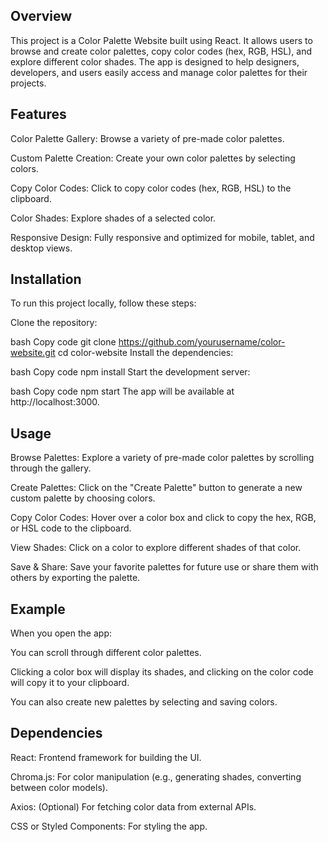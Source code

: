 ## Overview

This project is a Color Palette Website built using React. It allows users to browse and create color palettes, copy color codes (hex, RGB, HSL), and explore different color shades. The app is designed to help designers, developers, and users easily access and manage color palettes for their projects.

## Features

Color Palette Gallery: Browse a variety of pre-made color palettes.

Custom Palette Creation: Create your own color palettes by selecting colors.

Copy Color Codes: Click to copy color codes (hex, RGB, HSL) to the clipboard.

Color Shades: Explore shades of a selected color.

Responsive Design: Fully responsive and optimized for mobile, tablet, and desktop views.

## Installation
To run this project locally, follow these steps:

Clone the repository:

bash
Copy code
git clone https://github.com/yourusername/color-website.git
cd color-website
Install the dependencies:

bash
Copy code
npm install
Start the development server:

bash
Copy code
npm start
The app will be available at http://localhost:3000.

## Usage

Browse Palettes: Explore a variety of pre-made color palettes by scrolling through the gallery.

Create Palettes: Click on the "Create Palette" button to generate a new custom palette by choosing colors.

Copy Color Codes: Hover over a color box and click to copy the hex, RGB, or HSL code to the clipboard.

View Shades: Click on a color to explore different shades of that color.


Save & Share: Save your favorite palettes for future use or share them with others by exporting the palette.

## Example
When you open the app:

You can scroll through different color palettes.

Clicking a color box will display its shades, and clicking on the color code will copy it to your clipboard.

You can also create new palettes by selecting and saving colors.

## Dependencies

React: Frontend framework for building the UI.

Chroma.js: For color manipulation (e.g., generating shades, converting between color models).

Axios: (Optional) For fetching color data from external APIs.

CSS or Styled Components: For styling the app.
